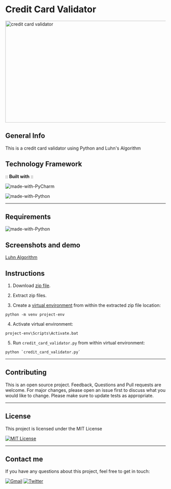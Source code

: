 # Credit Card Validator

<img src="https://raw.githubusercontent.com/seraph776/seraph776/main/resources/creditCardValidator.jpg" height="320" width="555" alt="credit card validator"/>


## General Info
This is a credit card validator using Python and Luhn's Algorithm

## Technology Framework
:: **Built with** ::


![made-with-PyCharm](https://img.shields.io/badge/2021.2-blue?label=PyCharm&logo=pycharm&logoColor=white)

![made-with-Python](https://img.shields.io/badge/3.9.6-blue?label=Python&logo=python&logoColor=white)


---
## Requirements

![made-with-Python](https://img.shields.io/badge/3.9.6-blue?label=Python&logo=python&logoColor=white)

## Screenshots and demo
[Luhn Algorithm](https://seraph76.com/index.php/2021/07/29/credit-card-number-validator-using-luhn-algorithm/)

## Instructions
1. Download [zip file](https://github.com/seraph776/credit_card_validator/archive/refs/heads/main.zip). 
2. Extract zip files.

3. Create a [virtual environment](https://docs.python.org/3/tutorial/venv.html) from within the extracted zip file location:
```
python -m venv project-env
```
4. Activate virtual environment:
```
project-env\Scripts\Activate.bat
```
5. Run `credit_card_validator.py` from within virtual environment:
```
python `credit_card_validator.py`
```
---
## Contributing
This is an open source project. Feedback, Questions and Pull requests are welcome. 
For major changes, please open an issue first to discuss what you would like to change.
Please make sure to update tests as appropriate.

---
## License
This project is licensed under the MIT License

[![MIT License](https://img.shields.io/badge/MIT-License-blue?logo=docusign&logoColor=white)](https://raw.githubusercontent.com/seraph776/PROJECTNAME/main/LICENSE)

---
## Contact me
If you have any questions about this project, feel free to get in touch:

[![Gmail](https://img.shields.io/badge/Gmail-%20-blue?logo=gmail&logoColor=white)](mailto:seraph776@gmail.com) [![Twitter](https://img.shields.io/badge/Twitter-%20-blue?logo=twitter&logoColor=white)](https://twitter.com/seraph776) 


















